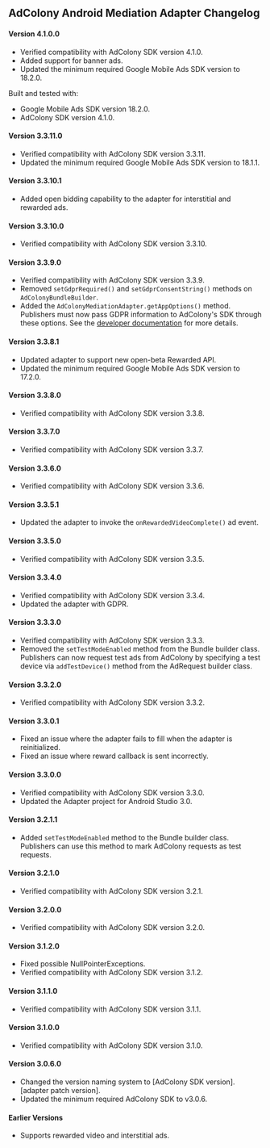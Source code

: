 ## AdColony Android Mediation Adapter Changelog

#### Version 4.1.0.0
- Verified compatibility with AdColony SDK version 4.1.0.
- Added support for banner ads.
- Updated the minimum required Google Mobile Ads SDK version to 18.2.0.

Built and tested with:
- Google Mobile Ads SDK version 18.2.0.
- AdColony SDK version 4.1.0.

#### Version 3.3.11.0
- Verified compatibility with AdColony SDK version 3.3.11.
- Updated the minimum required Google Mobile Ads SDK version to 18.1.1.

#### Version 3.3.10.1
- Added open bidding capability to the adapter for interstitial
  and rewarded ads.

#### Version 3.3.10.0
- Verified compatibility with AdColony SDK version 3.3.10.

#### Version 3.3.9.0
- Verified compatibility with AdColony SDK version 3.3.9.
- Removed `setGdprRequired()` and `setGdprConsentString()` methods on `AdColonyBundleBuilder`.
- Added the `AdColonyMediationAdapter.getAppOptions()` method. Publishers must now pass GDPR information to AdColony's SDK through these options. See the [developer documentation](https://developers.google.com/admob/android/mediation/adcolony#eu_consent_and_gdpr) for more details.

#### Version 3.3.8.1
- Updated adapter to support new open-beta Rewarded API.
- Updated the minimum required Google Mobile Ads SDK version to 17.2.0.

#### Version 3.3.8.0
- Verified compatibility with AdColony SDK version 3.3.8.

#### Version 3.3.7.0
- Verified compatibility with AdColony SDK version 3.3.7.

#### Version 3.3.6.0
- Verified compatibility with AdColony SDK version 3.3.6.

#### Version 3.3.5.1
- Updated the adapter to invoke the `onRewardedVideoComplete()` ad event.

#### Version 3.3.5.0
- Verified compatibility with AdColony SDK version 3.3.5.

#### Version 3.3.4.0
- Verified compatibility with AdColony SDK version 3.3.4.
- Updated the adapter with GDPR.

#### Version 3.3.3.0
- Verified compatibility with AdColony SDK version 3.3.3.
- Removed the `setTestModeEnabled` method from the Bundle builder class. Publishers can now request test ads from AdColony by specifying a test device via `addTestDevice()` method from the AdRequest builder class.

#### Version 3.3.2.0
- Verified compatibility with AdColony SDK version 3.3.2.

#### Version 3.3.0.1
- Fixed an issue where the adapter fails to fill when the adapter is
  reinitialized.
- Fixed an issue where reward callback is sent incorrectly.

#### Version 3.3.0.0
- Verified compatibility with AdColony SDK version 3.3.0.
- Updated the Adapter project for Android Studio 3.0.

#### Version 3.2.1.1
- Added `setTestModeEnabled` method to the Bundle builder class. Publishers can
  use this method to mark AdColony requests as test requests.

#### Version 3.2.1.0
- Verified compatibility with AdColony SDK version 3.2.1.

#### Version 3.2.0.0
- Verified compatibility with AdColony SDK version 3.2.0.

#### Version 3.1.2.0
- Fixed possible NullPointerExceptions.
- Verified compatibility with AdColony SDK version 3.1.2.

#### Version 3.1.1.0
- Verified compatibility with AdColony SDK version 3.1.1.

#### Version 3.1.0.0
- Verified compatibility with AdColony SDK version 3.1.0.

#### Version 3.0.6.0
- Changed the version naming system to
  [AdColony SDK version].[adapter patch version].
- Updated the minimum required AdColony SDK to v3.0.6.

#### Earlier Versions
- Supports rewarded video and interstitial ads.
